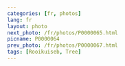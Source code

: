 ```yaml
---
categories: [fr, photos]
lang: fr
layout: photo
next_photo: /fr/photos/P0000065.html
picname: P0000064
prev_photo: /fr/photos/P0000067.html
tags: [Rooikuiseb, Tree]
---
```

